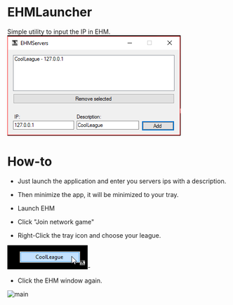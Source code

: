 # EHMLauncher
Simple utility to input the IP in EHM.
![main](screens/main.png)

# How-to
- Just launch the application and enter you servers ips with a description.



- Then minimize the app, it will be minimized to your tray.
- Launch EHM
- Click "Join network game"
- Right-Click the tray icon and choose your league.

![main](screens/tooltip.png)- 

- Click the EHM window again.

![main](screens/input)



